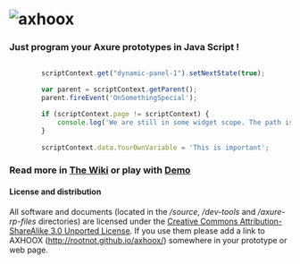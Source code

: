# ![axhoox](http://content.screencast.com/users/rootnot/folders/Default/media/112b6f5f-18ca-463b-b892-3a4708f16463/logo-200px.png)

### Just program your Axure prototypes in Java Script !
```javascript

		scriptContext.get("dynamic-panel-1").setNextState(true);

		var parent = scriptContext.getParent();
		parent.fireEvent('OnSomethingSpecial');

		if (scriptContext.page != scriptContext) {
			console.log('We are still in some widget scope. The path is: ' + scriptContext.path);
		}
  
		scriptContext.data.YourOwnVariable = 'This is important';
```		
		
### Read more in [The Wiki](https://github.com/rootnot/axhoox/wiki) or play with [Demo](http://rootnot.github.io/axhoox/demo/index.html)

#### License and distribution

All software and documents (located in the _/source_, _/dev-tools_ and _/axure-rp-files_ directories) 
are licensed under the [Creative Commons Attribution-ShareAlike 3.0 Unported License](http://creativecommons.org/licenses/by-sa/3.0/). 
If you use them please  add a link to AXHOOX (http://rootnot.github.io/axhoox/) somewhere in your prototype or web page.

